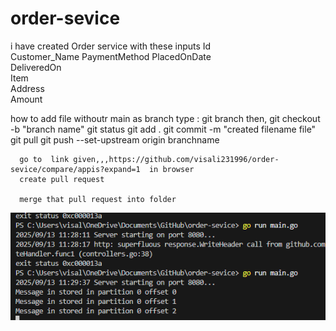 
# order-sevice
i have created Order service with these inputs
    Id          
	Customer_Name 
	PaymentMethod 
	PlacedOnDate  
	DeliveredOn   
	Item          
	Address       
	Amount 


how to add file withoutr main as branch
type : git branch
      then, git checkout -b "branch name"
      git status
      git add .
      git commit -m "created filename file"
      git pull
      git push --set-upstream origin branchname


      go to  link given,,,https://github.com/visali231996/order-sevice/compare/appis?expand=1  in browser
      create pull request

      merge that pull request into folder
![alt text](<image 3.png>)

